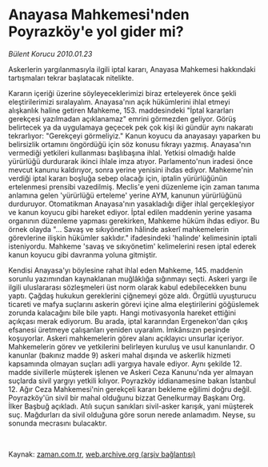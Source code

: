 # Anayasa Mahkemesi'nden Poyrazköy'e yol gider mi?

*Bülent Korucu 2010.01.23*

<tr><td class="metin" colspan="2" style="padding-top: 20px; padding-left: 5px; ">Askerlerin yargılanmasıyla ilgili iptal kararı, Anayasa Mahkemesi hakkındaki tartışmaları tekrar başlatacak nitelikte.</td></tr><tr><td class="metin" colspan="2" style="padding-top: 20px; padding-left: 5px; "><p>Kararın içeriği üzerine söyleyeceklerimizi biraz erteleyerek önce şekli eleştirilerimizi sıralayalım. Anayasa'nın açık hükümlerini ihlal etmeyi alışkanlık haline getiren Mahkeme, 153. maddesindeki "İptal kararları gerekçesi yazılmadan açıklanamaz" emrini görmezden geliyor. Görüş belirtecek ya da uygulamaya geçecek pek çok kişi iki gündür aynı nakaratı tekrarlıyor: "Gerekçeyi görmeliyiz." Kanun koyucu da anayasayı yaparken bu belirsizlik ortamını öngördüğü için söz konusu fıkrayı yazmış. Anayasa'nın vermediği yetkileri kullanması başlıbaşına ihlal. Yetkisi olmadığı halde yürürlüğü durdurarak ikinci ihlale imza atıyor. Parlamento'nun iradesi önce mevcut kanunu kaldırıyor, sonra yerine yenisini ihdas ediyor. Mahkeme'nin verdiği iptal kararı boşluğa sebep olacağı için, iptalin yürürlüğünün ertelenmesi prensibi vazedilmiş. Meclis'e yeni düzenleme için zaman tanıma anlamına gelen 'yürürlüğü erteleme' yerine AYM, kanunun yürürlüğünü durduruyor. Otomatikman Anayasa'nın yasakladığı diğer ihlal gerçekleşiyor ve kanun koyucu gibi hareket ediyor. İptal edilen maddenin yerine yasama organının düzenleme yapması gerekirken, Mahkeme hüküm ihdas ediyor. Bu örnek olayda "... Savaş ve sıkıyönetim hâlinde askerî mahkemelerin görevlerine ilişkin hükümler saklıdır." ifadesindeki 'halinde' kelimesinin iptali isteniyordu. Mahkeme 'savaş ve sıkıyönetim' kelimelerini resen iptal ederek kanun koyucu gibi davranma yoluna gitmiştir. 
<p>Kendisi Anayasa'yı böylesine rahat ihlal eden Mahkeme, 145. maddenin sorunlu yazımından kaynaklanan muğlâklığa sığınmayı seçti. Askeri yargı ile ilgili uluslararası sözleşmeleri üst norm olarak kabul edebilecekken bunu yaptı. Çağdaş hukukun gereklerini çiğnemeyi göze aldı. Örgütlü uyuşturucu ticareti ve mafya suçlarını askerin görevi içine alma eleştirilerini göğüslemek zorunda kalacağını bile bile yaptı. Hangi motivasyonla hareket ettiğini açıkçası merak ediyorum. Bu arada, iptal kararından Ergenekon'dan çıkış efsanesi üretmeye çalışanları yeniden uyaralım. İmkânsızın peşinde koşuyorlar. Askeri mahkemelerin görev alanı açıklayıcı unsurlar içeriyor. Mahkemelerin görev ve yetkilerini belirleyen kuruluş ve usul kanunlarıdır. O kanunlar (bakınız madde 9) askeri mahal dışında ve askerlik hizmeti kapsamında olmayan suçları adli yargıya havale ediyor. Aynı şekilde 12. madde sivillerle müşterek işlenen ve Askeri Ceza Kanunu'nda yer almayan suçlarda sivil yargıyı yetkili kılıyor. Poyrazköy iddianamesine bakan İstanbul 12. Ağır Ceza Mahkemesi'nin gerekçeli kararı bekleme eğilimi doğru değil. Poyrazköy'ün sivil bir mahal olduğunu bizzat Genelkurmay Başkanı Org. İlker Başbuğ açıkladı. Atılı suçun sanıkları sivil-asker karışık, yani müşterek suç. Mağdurları da sivil olduğuna göre sorun nerede anlamadım. Neyse, su sonunda mecrasını bulacaktır.
<p><br/></p></p></p></td></tr>

Kaynak: [zaman.com.tr](http://zaman.com.tr/yazar.do?yazino=943828), [web.archive.org (arşiv bağlantısı)](http://web.archive.org/web/20100128204157/http://www.zaman.com.tr:80/yazar.do?yazino=943828)
